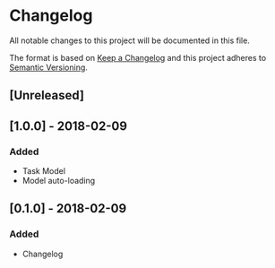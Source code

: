 # Changelog
All notable changes to this project will be documented in this file.

The format is based on [Keep a Changelog](http://keepachangelog.com/en/1.0.0/)
and this project adheres to [Semantic Versioning](http://semver.org/spec/v2.0.0.html).

## [Unreleased]
## [1.0.0] - 2018-02-09
### Added
- Task Model
- Model auto-loading

## [0.1.0] - 2018-02-09
### Added
- Changelog